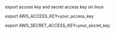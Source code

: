 export access key and secret access key on linux

export AWS_ACCESS_KEY=your_access_key

export AWS_SECRET_ACCESS_KEY=your_secret_key
